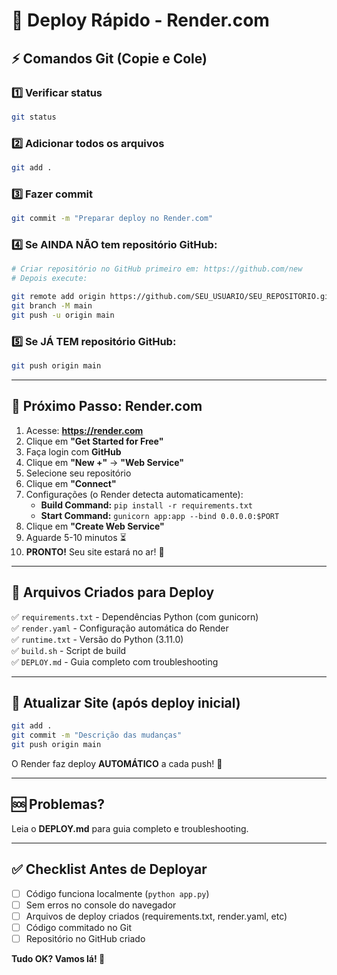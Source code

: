 # 🚀 Deploy Rápido - Render.com

## ⚡ Comandos Git (Copie e Cole)

### 1️⃣ Verificar status
```bash
git status
```

### 2️⃣ Adicionar todos os arquivos
```bash
git add .
```

### 3️⃣ Fazer commit
```bash
git commit -m "Preparar deploy no Render.com"
```

### 4️⃣ Se AINDA NÃO tem repositório GitHub:

```bash
# Criar repositório no GitHub primeiro em: https://github.com/new
# Depois execute:

git remote add origin https://github.com/SEU_USUARIO/SEU_REPOSITORIO.git
git branch -M main
git push -u origin main
```

### 5️⃣ Se JÁ TEM repositório GitHub:

```bash
git push origin main
```

---

## 🎯 Próximo Passo: Render.com

1. Acesse: **https://render.com**
2. Clique em **"Get Started for Free"**
3. Faça login com **GitHub**
4. Clique em **"New +"** → **"Web Service"**
5. Selecione seu repositório
6. Clique em **"Connect"**
7. Configurações (o Render detecta automaticamente):
   - **Build Command:** `pip install -r requirements.txt`
   - **Start Command:** `gunicorn app:app --bind 0.0.0.0:$PORT`
8. Clique em **"Create Web Service"**
9. Aguarde 5-10 minutos ⏳
10. **PRONTO!** Seu site estará no ar! 🎉

---

## 📝 Arquivos Criados para Deploy

✅ `requirements.txt` - Dependências Python (com gunicorn)  
✅ `render.yaml` - Configuração automática do Render  
✅ `runtime.txt` - Versão do Python (3.11.0)  
✅ `build.sh` - Script de build  
✅ `DEPLOY.md` - Guia completo com troubleshooting  

---

## 🔄 Atualizar Site (após deploy inicial)

```bash
git add .
git commit -m "Descrição das mudanças"
git push origin main
```

O Render faz deploy **AUTOMÁTICO** a cada push! 🚀

---

## 🆘 Problemas?

Leia o **DEPLOY.md** para guia completo e troubleshooting.

---

## ✅ Checklist Antes de Deployar

- [ ] Código funciona localmente (`python app.py`)
- [ ] Sem erros no console do navegador
- [ ] Arquivos de deploy criados (requirements.txt, render.yaml, etc)
- [ ] Código commitado no Git
- [ ] Repositório no GitHub criado

**Tudo OK? Vamos lá! 🚀**


